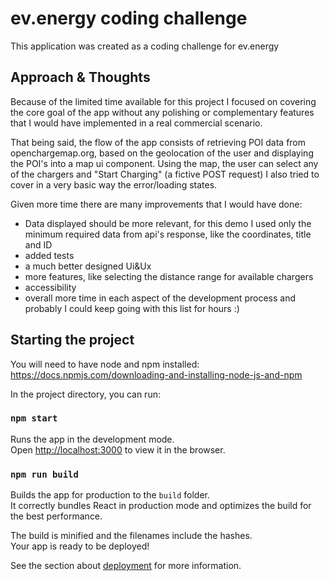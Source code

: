 # ev.energy coding challenge

This application was created as a coding challenge for ev.energy

## Approach & Thoughts

Because of the limited time available for this project I focused on covering the core goal
of the app without any polishing or complementary features that I would have implemented in a real commercial scenario.

That being said, the flow of the app consists of retrieving POI data from openchargemap.org,
based on the geolocation of the user and displaying the POI's into a map ui component.
Using the map, the user can select any of the chargers and "Start Charging" (a fictive POST request)
I also tried to cover in a very basic way the error/loading states.

Given more time there are many improvements that I would have done:
- Data displayed should be more relevant, for this demo I used only the minimum required data from api's response,
like the coordinates, title and ID
- added tests
- a much better designed Ui&Ux
- more features, like selecting the distance range for available chargers
- accessibility
- overall more time in each aspect of the development process and probably I could keep going with this list for hours :)

## Starting the project

You will need to have node and npm installed:
https://docs.npmjs.com/downloading-and-installing-node-js-and-npm

In the project directory, you can run:

### `npm start`

Runs the app in the development mode.\
Open [http://localhost:3000](http://localhost:3000) to view it in the browser.

### `npm run build`

Builds the app for production to the `build` folder.\
It correctly bundles React in production mode and optimizes the build for the best performance.

The build is minified and the filenames include the hashes.\
Your app is ready to be deployed!

See the section about [deployment](https://facebook.github.io/create-react-app/docs/deployment) for more information.
